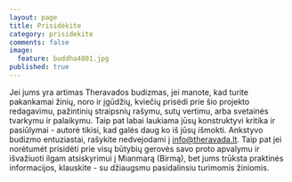 ```yaml
---
layout: page
title: Prisidėkite
category: prisidekite
comments: false
image:
  feature: buddha4801.jpg
published: true
---
```


Jei jums yra artimas Theravados budizmas, jei manote, kad turite pakankamai žinių, noro ir įgūdžių, kviečių prisėdi prie šio projekto redagavimu, pažintinių straipsnių rašymu, sutų vertimu, arba svetainės tvarkymu ir palaikymu. Taip pat labai laukiama jūsų konstruktyvi kritika ir pasiūlymai - autorė tikisi, kad galės daug ko iš jūsų išmokti. Ankstyvo budizmo entuziastai, rašykite nedvejodami į info@theravada.lt.
Taip pat jei norėtumėt prisidėti prie visų būtybių gerovės savo proto apvalymu ir išvažiuoti ilgam atsiskyrimui į Mianmarą (Birmą), bet jums trūksta praktinės informacijos, klauskite - su džiaugsmu pasidalinsiu turimomis žiniomis.
